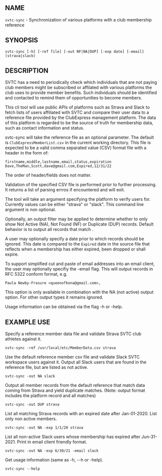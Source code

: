 ## NAME

`svtc-sync` - Synchronization of various platforms with a club membership reference

## SYNOPSIS

    svtc-sync [-h] [-ref file] [-out NF|NA|DUP] [-exp date] [-email] (strava|slack)

## DESCRIPTION

SVTC has a need to periodically check which individuals that are not paying club members might be subscribed or affilated with various platforms the club uses to provide member benefits. 
Such individuals should be identified and contacted to remind them of opportunities to become members. 

This cli tool will use public APIs of platforms such as Strava and Slack to fetch lists of users affiliated with SVTC and compare their user data to a reference file provided by the ClubExpress management platform. The data of this platform is regarded to be the source of truth for membership data, such as contact information and status.

svtc-sync will take the reference file as an optional parameter. The default is `ClubExpressMemberList.csv` in the current working directory. This file is expected to be a valid comma separated value (CSV) format file with a header in the form of:

    firstname,middle,lastname,email,status,expiration
    Dave,TheMan,Scott,dave@gmail.com,Expired,12/31/22

The order of header/fields does not matter.

Validation of the specified CSV file is performed prior to further processing. It returns a list of parsing errros if encountered and will exit.

The tool will take an argument specifying the platform to verify users for. Currently values can be either "strava" or "slack". This command line argument is non optional.

Optionally, an output filter may be applied to determine whether to only show Not Active (NA), Not Found (NF) or Duplicate (DUP) records. 
Default behavior is to output all records that match .

A user may optionally specify a date prior to which records should be ignored. This date is compared to the `Expired` date in the source file that reflects when a membership has either expired, been dropped or shall expire.

To support simplified cut and paste of email addresses into an email client, the user may optionally specifiy the -email flag. This will output records in RFC 5322 conform format, e.g.

    Paula Newby-Frasure <queenofkona@gmail.com>,

This option is only available in combination with the NA (not active) output option. For other output types it remains ignored.

Usage information can be obtained via the flag -h or -help.

## EXAMPLE USE

Specify a reference member data file and validate Strava SVTC club athletes against it.

    svtc-sync -ref /usr/local/etc/MemberData.csv strava

Use the default reference member csv file and validate Slack SVTC workspace users against it. Output all Slack users that are found in the reference file, but are listed as not active.

    svtc-sync -out NA slack

Output all member records from the default reference that match data coming from Strava and yield duplicate matches. (Note: output format includes the platform record and all matches)

    svtc-sync -out DUP strava

List all matching Strava records with an expired date after Jan-01-2020. List only non active members.

    svtc-sync -out NA -exp 1/1/20 strava

List all non-active Slack users whose membership has expired after Jun-31-2021. Print in email client friendly format.

    svtc-sync -out NA -exp 6/30/21 -email slack

Get usage information (same as -h, --h or -help).

    svtc-sync --help

